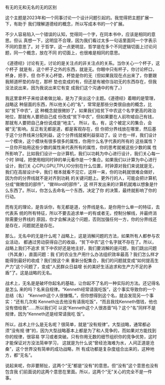         
有无的无和无名的无的区别

这个主题是2023年和一个同事讨论一个设计问题引起的。我觉得把主题扩展一下，有助于
我们理解道德经的概念，所以写成本书的一个扩展。

不少人容易陷入一个错误的认知，觉得同一个字，在同本书中，应该是相同的意思。但认
真想一下，这明显不合理，因为我们看过太多一句话里面同一个字表示不同的意思了。对
于哲学，这一点更明显，哲学是在多个不同逻辑切面上讨论问题，同一个概念，放在不同
的切面上，也很难是相同的意思。

《道德经》讨论有无，讨论的是关注点的非关注点的关系。当你关心一个杯子，这个杯子
就是有，这个杯子之外的东西，就是无。你眼中只有杯子，你讨论杯口，杯身，把手，但
你不关心杯垫，杯垫是你的无（但如果我现在点出来了，你要跟我掰道杯垫的存在，那杯
垫也变成的有，但还是有被你当初无的东西存在，但我没法说出来，因为我说出来它有变
成我们这个沟通中的有了。）

我这里拿杯子来给读者做比喻，是为了突出这个主题。《道德经》着眼的是管理，战略这
种层面的东西，所以他关心的“名”，常常是那些分类很自由的概念，比如“贫下中农”，这
种概念就很微妙了，如果我们给贫下中农这个名字更高的政治地位，那就有人要把自己成
份改成“贫下中农”，但如果要在人前吹嘘自己有钱，那就有人要把自己身份说成是“地主”。
所以，名，有，这个被定义的集合，会被“无”影响。反正有无都是道，都是客观存在，但
你把分界线放在哪里，然后基于这个分界线来分配利益，这个分界线就被利益驱动了。设
计也一样，我们设计一个模块，这个模块有很多很多的属性，你用什么名字代表的所有的
这些属性？一旦你开始用这些少数的属性来代表所有的属性，你的思考就被这些少数的属
性所影响了。比如我们设计一台计算机，我们以功耗为中心进行设计，我们关心每一个时
钟域，把使用相同时钟的单元看作是一个集合。如果我们以计算为中心进行设计，我们关
心CPU,GPU,TPU,IO分别在什么位置，时钟源对我们来说就是无，我们在高层设计中，我们
根本就看不见它，这样一来，你的功耗就很难会做好，因为你的分界线就不是对齐到功耗
的关键问题上。更外行的人，可能会把计算机分成“做微信的部件”，“做Word的部件”，这
样开发出来的计算机就难以想象是什么东西了。所以，你怎么去命名一个东西，决定了你
的决策，最终就影响了你的行动。

而有无的理论，是告诉你，有无都是道，分界线是名，是你用什么单一的特征，去代表系
统的所有特征，所以不要去追求单一的有或者无，控制分解线，并最终消除需要分界线的
原因，你才会解决这个问题，否则加强任何一方，你的分界线还是存在，问题就还是存在。

那么，无名中的无是什么呢？战略上，这是消解问题的方法，如果所有人都参与农业活动，
都通过劳动获得自己的收益，“贫下中农”这个名字就不存在了。所以，战略上我们不追求
贫下中农好还是地主好，我们要消解的是问题，我们跳出问题（外其身），直面问题：我
们的农业生产用什么办法组织效率最高？我们怎么样才能得到最好的收成？我们按这个来
重新分配集合，我们的问题就变成“如何提高生产力”这个问题了，变成“人民群众日益增
长的美好生活追求和生产力不足的矛盾”了。这是战略的无名。

战术上，无名是是破坏你起名的基础，让你起不了名的一种实际的方法。还记得名是怎么
来的吗？名来自规律。“Kenneth经常请我吃饭”，这个事实导致你的一个总结（名）
“Kenneth这个人很慷慨。”，但你想得到这个名，就会发现另一个事实：“还有几次和
Kenneth出去他没有请我吃饭”，“而且我找Kenneth借钱，他也没有借给我”……所以我们可
以说“Kenneth这个人很吝啬”吗？这个“名”同样不是规律，因为“Kenneth还是经常请我吃
饭”。

所以，战术上什么是无名呢？很简单，就是“没有规律”。大型战略，通常都必须“没有规
律”的，因为大型战略基本上都是为了和人竞争的，而如果对方能找到你的规律，很容易
学习或者突破。只有你用无数的细节组织你的竞争优势，这时才能保证对方没法简单学习，
这就是为什么说“曾经沧海难为水，人间正道是沧桑”，这个世界没有简单的成功战略，所
有成功都是复杂度组合出来的，这种地方，都“无名”。

说起来呢，你非要掰扯，这两个“无”都是“没有”的意思。但“没有”这个意思也没有包含我
们前面说的这两个意思在里面。所以，这两个“无”关心的完全不是一件事。

